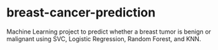 # breast-cancer-prediction
Machine Learning project to predict whether a breast tumor is benign or malignant using SVC, Logistic Regression, Random Forest, and KNN.
